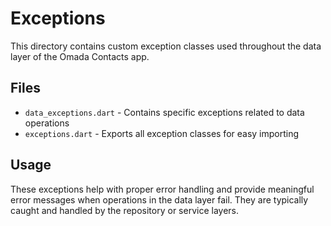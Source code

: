 # Exceptions

This directory contains custom exception classes used throughout the data layer of the Omada Contacts app.

## Files

- `data_exceptions.dart` - Contains specific exceptions related to data operations
- `exceptions.dart` - Exports all exception classes for easy importing

## Usage

These exceptions help with proper error handling and provide meaningful error messages when operations in the data layer fail. They are typically caught and handled by the repository or service layers.